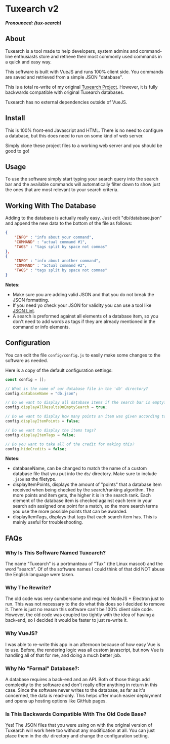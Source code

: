 # Tuxearch v2
***Pronounced: (tux-search)***

## About
Tuxearch is a tool made to help developers, system admins and command-line enthusiasts store and retrieve their most commonly used commands in a quick and easy way. 

This software is built with VueJS and runs 100% client side. You commands are saved and retrieved from a simple JSON "database". 

This is a total re-write of my original [Tuxearch Project](https://github.com/matdombrock/Tuxearch/blob/master/README.md). However, it is fully backwards compatible with original Tuxearch databases. 

Tuxearch has no external dependencies outside of VueJS. 

## Install
This is 100% front-end Javascript and HTML. There is no need to configure a database, but this does need to run on some kind of web server. 

Simply clone these project files to a working web server and you should be good to go!

## Usage
To use the software simply start typing your search query into the search bar and the available commands will automatically filter down to show just the ones that are most relevant to your search criteria. 

## Working With The Database
Adding to the database is actually really easy. Just edit "db/database.json" and append the new data to the bottom of the file as follows:
```json
{
    "INFO" : "info about your command",
    "COMMAND" : "actual command #1",
    "TAGS" : "tags split by space not commas"
},
{
    "INFO" : "info about another command",
    "COMMAND" : "actual command #2",
    "TAGS" : "tags split by space not commas"
}
```
**Notes:**
* Make sure you are adding valid JSON and that you do not break the JSON formatting. 
* If you need yo check your JSON for validity you can use a tool like [JSON Lint](https://jsonlint.com/).
* A search is preformed against all elements of a database item, so you don't need to add words as tags if they are already mentioned in the command or info elements. 

## Configuration
You can edit the file ```config/config.js``` to easily make some changes to the software as needed. 

Here is a copy of the default configuration settings:
```js
const config = [];

// What is the name of our database file in the 'db' directory?
config.databaseName = "db.json";

// Do we want to display all database items if the search bar is empty?
config.displayAllResultsOnEmptySearch = true;

// Do we want to display how many points an item was given according to the search criteria?
config.displayItemPoints = false;

// Do we want to display the items tags?
config.displayItemTags = false;

// Do you want to take all of the credit for making this?
config.hideCredits = false;
```
**Notes:**
* databaseName, can be changed to match the name of a custom database file that you put into the ```db/``` directory. Make sure to include ```.json``` as the filetype.  
* displayItemPoints, displays the amount of "points" that a database item received when being checked by the search/ranking algorithm. The more points and item gets, the higher it is in the search rank. Each element of the database item is checked against each term in your search adn assigned one point for a match, so the more search terms you use the more possible points that can be awarded. 
* displayItemTags, displays that tags that each search item has. This is mainly useful for troubleshooting.  

## FAQs

### Why Is This Software Named Tuxearch?
The name "Tuxearch" is a portmanteau of "Tux" (the Linux mascot) and the word "search". Of of the software names I could think of that did NOT abuse the English language were taken. 

### Why The Rewrite?
The old code was very cumbersome and required NodeJS + Electron just to run. This was not necessary to the do what this does so I decided to remove it. There is just no reason this software can't be 100% client side code. However, the old code was coupled too tightly with the idea of having a back-end, so I decided it would be faster to just re-write it.  

### Why VueJS?
I was able to re-write this app in an afternoon because of how easy Vue is to use. Before, the rendering logic was all custom javascript, but now Vue is handling all of that for me, and doing a much better job. 

### Why No "Formal" Database?:
A database requires a back-end and an API. Both of those things add complexity to the software and don't really offer anything in return in this case. Since the software never writes to the database, as far as it's concerned, the data is read-only. This helps offer much easier deployment and opens up hosting options like GitHub pages. 

### Is This Backwards Compatible With The Old Code Base?
Yes! The JSON files that you were using on with the original version of Tuxearch will work here too without any modification at all. You can just place them in the ```db/``` directory and change the configuration setting. 